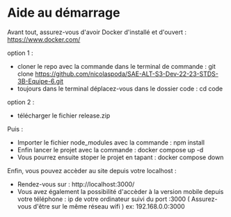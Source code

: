 # Aide au démarrage

Avant tout, assurez-vous d'avoir Docker d'installé et d'ouvert : https://www.docker.com/

 option 1 :
* cloner le repo avec la commande dans le terminal de commande : git clone https://github.com/nicolaspoda/SAE-ALT-S3-Dev-22-23-STDS-3B-Equipe-6.git
* toujours dans le terminal déplacez-vous dans le dossier code : cd code

 option 2 : 
* télécharger le fichier release.zip


Puis :
* Importer le fichier node_modules avec la commande : npm install
* Enfin lancer le projet avec la commande : docker compose up -d
* Vous pourrez ensuite stoper le projet en tapant : docker compose down


Enfin, vous pouvez accèder au site depuis votre localhost : 
* Rendez-vous sur : http://localhost:3000/
* Vous avez également la possibilité d'accèder à la version mobile depuis votre téléphone : ip de votre ordinateur suivi du port :3000 ( Assurez-vous d'être sur le même réseau wifi ) ex: 192.168.0.0:3000

